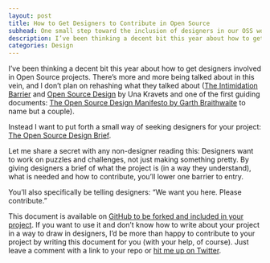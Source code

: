 ```yaml
---
layout: post
title: How to Get Designers to Contribute in Open Source
subhead: One small step toward the inclusion of designers in our OSS world
description: I’ve been thinking a decent bit this year about how to get designers involved in Open Source projects. There’s more and more being talked about in this vein, and I don’t plan on rehashing what they talked about (The Intimidation Barrier and Open Source Design by Una Cravats and one of the first guiding documents -- The Open Source Design Manifesto by Garth Braithwaite to name but a couple).
categories: Design
---
```


I’ve been thinking a decent bit this year about how to get designers involved in Open Source projects. There’s more and more being talked about in this vein, and I don’t plan on rehashing what they talked about ([The Intimidation Barrier](http://opendesign.foundation/articles/barriers-for-designers/) and [Open Source Design](http://una.im/open-source-design) by Una Kravets and one of the first guiding documents: [The Open Source Design Manifesto by Garth Braithwaite](http://opendesign.foundation/articles/the-open-source-design-manifesto/) to name but a couple).

Instead I want to put forth a small way of seeking designers for your project: [The Open Source Design Brief](https://github.com/brob/Design-Brief).

Let me share a secret with any non-designer reading this: Designers want to work on puzzles and challenges, not just making something pretty. By giving designers a brief of what the project is (in a way they understand), what is needed and how to contribute, you’ll lower one barrier to entry.

You’ll also specifically be telling designers: “We want you here. Please contribute.”

This document is available on [GitHub to be forked and included in your project](https://github.com/brob/Design-Brief). If you want to use it and don’t know how to write about your project in a way to draw in designers, I’d be more than happy to contribute to your project by writing this document for you (with your help, of course). Just leave a comment with a link to your repo or [hit me up on Twitter](http://twitter.com/brob).
